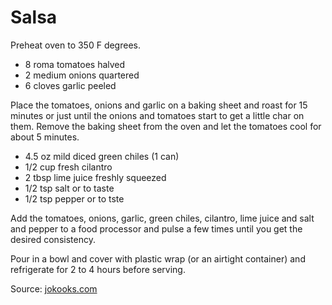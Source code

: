 # Salsa

Preheat oven to 350 F degrees.

- 8 roma tomatoes halved
- 2 medium onions quartered
- 6 cloves garlic peeled

Place the tomatoes, onions and garlic on a baking sheet and roast for 15 minutes or just until the onions and tomatoes start to get a little char on them. Remove the baking sheet from the oven and let the tomatoes cool for about 5 minutes.

- 4.5 oz mild diced green chiles (1 can)
- 1/2 cup fresh cilantro
- 2 tbsp lime juice freshly squeezed
- 1/2 tsp salt or to taste
- 1/2 tsp pepper or to tste

Add the tomatoes, onions, garlic, green chiles, cilantro, lime juice and salt and pepper to a food processor and pulse a few times until you get the desired consistency.

Pour in a bowl and cover with plastic wrap (or an airtight container) and refrigerate for 2 to 4 hours before serving.

Source: [jokooks.com](https://www.jocooks.com/recipes/homemade-salsa/)
